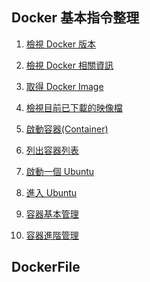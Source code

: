 ## Docker 基本指令整理

1. [檢視 Docker 版本]()

1. [檢視 Docker 相關資訊]()

1. [取得 Docker Image]()

1. [檢視目前已下載的映像檔]()

1. [啟動容器(Container)]()

1. [列出容器列表]()

1. [啟動一個 Ubuntu]()

1. [進入 Ubuntu]()

1. [容器基本管理]()

1. [容器進階管理]()

## DockerFile

